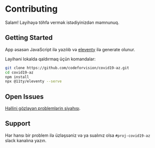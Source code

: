 # Contributing

Salam! Layihəyə töhfə vermək istədiyinizdən məmnunuq.

## Getting Started

App əsasən JavaScript ilə yazılıb və [eleventy](https://www.11ty.dev/) ilə generate
olunur.

Layihəni lokalda qaldırmaq üçün komandalar:

```sh
git clone https://github.com/codeforvision/covid19-az.git
cd covid19-az
npm install
npx @11ty/eleventy --serve
```

## Open Issues

[Həllini gözləyən problemlərin
siyahısı](https://github.com/codeforvision/covid19-az/issues).

## Support

Hər hansı bir problem ilə üzləşsəniz və ya sualınız olsa `#proj-covid19-az`
slack kanalına yazın.
